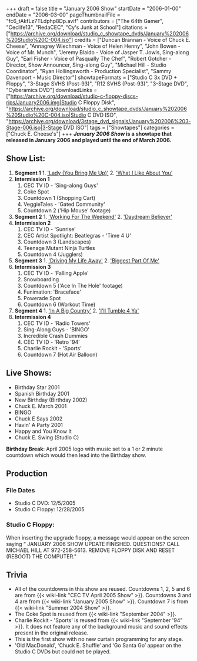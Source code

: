 +++
draft = false
title = "January 2006 Show"
startDate = "2006-01-00"
endDate = "2006-03-00"
pageThumbnailFile = "fc6_tAkfLz7TLdphp8Dp.avif"
contributors = ["The 64th Gamer", "Ceclife13", "RedaCEC", "Cy's Junk at School"]
citations = ["https://archive.org/download/studio_c_showtape_dvds/January%202006%20Studio%20C-004.iso"]
credits = ["Duncan Brannan - Voice of Chuck E. Cheese", "Annagrey Wiechman - Voice of Helen Henny", "John Bowen - Voice of Mr. Munch", "Jeremy Blaido - Voice of Jasper T. Jowls, Sing-along Guy", "Earl Fisher - Voice of Pasqually The Chef", "Robert Gotcher - Director, Show Announcer, Sing-along Guy", "Michael Hill - Studio Coordinator", "Ryan Hollingsworth - Production Specialist", "Sammy Davenport - Music Director"]
showtapeFormats = ["Studio C 3x DVD + Floppy", "3-Stage SVHS (Post-93)", "R12 SVHS (Post-93)", "3-Stage DVD", "Cyberamics DVD"]
downloadLinks = ["https://archive.org/download/studio-c-floppy-discs-rips/January2006.img|Studio C Floppy Disk", "https://archive.org/download/studio_c_showtape_dvds/January%202006%20Studio%20C-004.iso|Studio C DVD ISO", "https://archive.org/download/3stage_dvd_signals/January%202006%203-Stage-006.iso|3-Stage DVD ISO"]
tags = ["Showtapes"]
categories = ["Chuck E. Cheese's"]
+++
***January 2006 Show* is a showtape that released in January 2006 and played until the end of March 2006.**

## Show List:

1.   **Segment 1**
    1.   ['Lady (You Bring Me Up)'](https://en.wikipedia.org/wiki/Lady_(You_Bring_Me_Up))
    2.   ['What I Like About You'](https://en.wikipedia.org/wiki/What_I_Like_About_You_(The_Romantics_song))
2.  **Intermission 1**
    1.   CEC TV ID - 'Sing-along Guys'
    2.  Coke Spot
    3.  Countdown 1 (Shopping Cart)
    4.   VeggieTales - 'Gated Community'
    5.  Countdown 2 ('Hip Mouse' footage)
3.   **Segment 2**
    1.   ['Working For The Weekend'](https://en.wikipedia.org/wiki/Working_for_the_Weekend)
    2.   ['Daydream Believer'](https://en.wikipedia.org/wiki/Daydream_Believer)
4.  **Intermission 2**
    1.  CEC TV ID - 'Sunrise'
    2.   CEC Artist Spotlight: Beatlegras - 'Time 4 U'
    3.  Countdown 3 (Landscapes)
    4.   Teenage Mutant Ninja Turtles
    5.  Countdown 4 (Jugglers)
5.   **Segment 3**
    1.   ['Driving My Life Away'](https://en.wikipedia.org/wiki/Drivin%27_My_Life_Away)
    2.   ['Biggest Part Of Me'](https://en.wikipedia.org/wiki/Biggest_Part_of_Me)
6.  **Intermission 3**
    1.  CEC TV ID - 'Falling Apple'
    2.   Snowboarding
    3.  Countdown 5 ('Ace In The Hole' footage)
    4.   Funimation: 'Braceface'
    5.   Powerade Spot
    6.  Countdown 6 (Workout Time)
7.   **Segment 4**
    1.   ['In A Big Country'](https://en.wikipedia.org/wiki/In_a_Big_Country)
    2.   ['I'll Tumble 4 Ya'](https://en.wikipedia.org/wiki/I%27ll_Tumble_4_Ya)
8.  **Intermission 4**
    1.  CEC TV ID - 'Radio Towers'
    2.   Sing-Along Guys - 'BINGO'
    3.   Incredible Crash Dummies
    4.  CEC TV ID - 'Retro '94'
    5.  Charlie Rockit - 'Sports'
    6.  Countdown 7 (Hot Air Balloon)

## Live Shows:

- Birthday Star 2001
- Spanish Birthday 2001
- New Birthday (Birthday 2002)
- Chuck E. March 2001
- BINGO
- Chuck E Says 2002
- Havin' A Party 2001
- Happy and You Know It
- Chuck E. Swing (Studio C)

**Birthday Break**: April 2005 logo with music set to a 1 or 2 minute countdown which would then lead into the Birthday show.

## Production

### File Dates

- Studio C DVD: 12/5/2005
- Studio C Floppy: 12/28/2005

### Studio C Floppy:

When inserting the upgrade floppy, a message would appear on the screen saying
“ JANUARY 2006 SHOW UPDATE FINISHED.
 QUESTIONS? CALL MICHAEL HILL AT 972-258-5613.
 REMOVE FLOPPY DISK AND RESET (REBOOT) THE COMPUTER."


## Trivia

- All of the countdowns in this show are reused. Countdowns 1, 2, 5 and 6 are from {{< wiki-link "CEC TV April 2005 Show" >}}. Countdowns 3 and 4 are from {{< wiki-link "January 2005 Show" >}}. Countdown 7 is from {{< wiki-link "Summer 2004 Show" >}}.
- The Coke Spot is reused from {{< wiki-link "September 2004" >}}.
- Charlie Rockit - 'Sports' is reused from {{< wiki-link "September '94" >}}. It does not feature any of the background music and sound effects present in the original release.
- This is the first show with no new curtain programming for any stage.
- 'Old MacDonald', ‘Chuck E. Shuffle’ and ‘Go Santa Go’ appear on the Studio C DVDs but could not be played.
